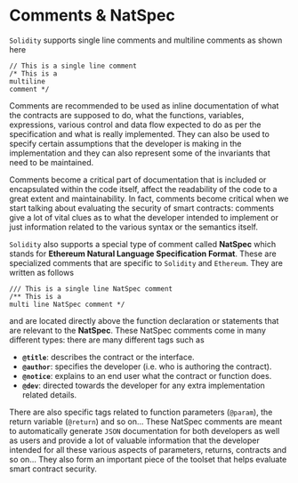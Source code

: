 # Comments & NatSpec

`Solidity` supports single line comments and multiline comments as shown here

```solidity
// This is a single line comment
/* This is a 
multiline
comment */
```

Comments are recommended to be used as inline documentation of what the contracts are supposed to do, what the functions, variables, expressions, various control and data flow expected to do as per the specification and what is really implemented. They can also be used to specify certain assumptions that the developer is making in the implementation and they can also represent some of the invariants that need to be maintained.

Comments become a critical part of documentation that is included or encapsulated within the code itself, affect the readability of the code to a great extent and maintainability. In fact, comments become critical when we start talking about evaluating the security of smart contracts: comments give a lot of vital clues as to what the developer intended to implement or just information related to the various syntax or the semantics itself.

`Solidity` also supports a special type of comment called **NatSpec** which stands for **Ethereum Natural Language Specification Format**. These are specialized comments that are specific to `Solidity` and `Ethereum`. They are written as follows

```solidity
/// This is a single line NatSpec comment
/** This is a 
multi line NatSpec comment */
```

and are located directly above the function declaration or statements that are relevant to the **NatSpec**. These NatSpec comments come in many different types: there are many different tags such as

- **`@title`**: describes the contract or the interface.
- **`@author`**: specifies the developer (i.e. who is authoring the contract).
- **`@notice`**: explains to an end user what the contract or function does.
- **`@dev`**: directed towards the developer for any extra implementation related details.

There are also specific tags related to function parameters (`@param`), the return variable (`@return`) and so on... These NatSpec comments are meant to automatically generate `JSON` documentation for both developers as well as users and provide a lot of valuable information that the developer intended for all these various aspects of parameters, returns, contracts and so on... They also form an important piece of the toolset that helps evaluate smart contract security.